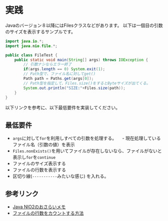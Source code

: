 # 実践

Javaのバージョン８以降にはFilesクラスなどがあります。
以下は一個目の引数のサイズを表示するサンプルです。

```java
import java.io.*;
import java.nio.file.*;

public class FileTest {
    public static void main(String[] args) throws IOException {
        // 引数ナシならエラー終了
        if(args.length == 0) System.exit(1);
        // Path型で、ファイル名に対してget()
        Path path = Paths.get(args[0]);
        // Path型を指定して、Files.size()をするとByteサイズが出てくる。
        System.out.println("SIZE:"+Files.size(path));
    }
}
```
以下リンクを参考に、以下最低要件を実装してください。

## 最低要件

-  `args`に対して`for`を利用しすべての引数を処理する。
　- 現在処理しているファイル名（引数の値）を表示
  -  `Files.nonExists()`を用いてファイルが存在しないなら、ファイルがないと表示し`for`を`continue`
  - ファイルのサイズ表示する
  - ファイルの行数を表示する
  - 区切り線(`-----------`みたいな感じ) を入れる。


## 参考リンク
- [Java NIO2のおさらいメモ](https://qiita.com/rubytomato@github/items/6880eab7d9c76524d112#%E7%B5%B6%E5%AF%BE%E3%83%91%E3%82%B9%E7%9B%B8%E5%AF%BE%E3%83%91%E3%82%B9)
- [ファイルの行数をカウントする方法](https://reasonable-code.com/java-file-line-count/)
